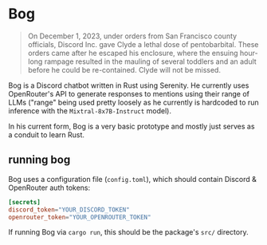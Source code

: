 # Bog

> On December 1, 2023, under orders from San Francisco county officials, Discord Inc. gave
> Clyde a lethal dose of pentobarbital. These orders came after he escaped his enclosure, where the
> ensuing hour-long rampage resulted in the mauling of several toddlers and an adult before he could
> be re-contained. Clyde will not be missed.

Bog is a Discord chatbot written in Rust using Serenity. He currently uses OpenRouter's API to generate 
responses to mentions using their range of LLMs ("range" being used pretty loosely as he currently 
is hardcoded to run inference with the `Mixtral-8x7B-Instruct` model).

In his current form, Bog is a very basic prototype and mostly just serves as a conduit to learn Rust.

## running bog

Bog uses a configuration file (`config.toml`), which should contain Discord & OpenRouter auth tokens:

```toml
[secrets]
discord_token="YOUR_DISCORD_TOKEN"
openrouter_token="YOUR_OPENROUTER_TOKEN"
```

If running Bog via `cargo run`, this should be the package's `src/` directory.
